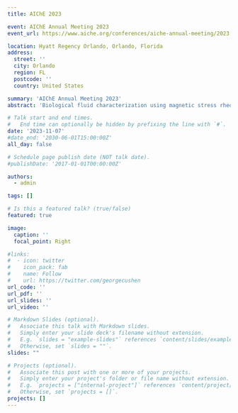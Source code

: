 ```yaml
---
title: AIChE 2023

event: AIChE Annual Meeting 2023
event_url: https://www.aiche.org/conferences/aiche-annual-meeting/2023

location: Hyatt Regency Orlando, Orlando, Florida
address:
  street: ''
  city: Orlando
  region: FL
  postcode: ''
  country: United States

summary: 'AIChE Annual Meeting 2023'
abstract: 'Biological fluid characterization using magnetic stress rheometer'

# Talk start and end times.
#   End time can optionally be hidden by prefixing the line with `#`.
date: '2023-11-07'
#date_end: '2030-06-01T15:00:00Z'
all_day: false

# Schedule page publish date (NOT talk date).
#publishDate: '2017-01-01T00:00:00Z'

authors:
  - admin

tags: []

# Is this a featured talk? (true/false)
featured: true

image:
  caption: ''
  focal_point: Right

#links:
#  - icon: twitter
#    icon_pack: fab
#    name: Follow
#    url: https://twitter.com/georgecushen
url_code: ''
url_pdf: ''
url_slides: ''
url_video: ''

# Markdown Slides (optional).
#   Associate this talk with Markdown slides.
#   Simply enter your slide deck's filename without extension.
#   E.g. `slides = "example-slides"` references `content/slides/example-slides.md`.
#   Otherwise, set `slides = ""`.
slides: ""

# Projects (optional).
#   Associate this post with one or more of your projects.
#   Simply enter your project's folder or file name without extension.
#   E.g. `projects = ["internal-project"]` references `content/project/deep-learning/index.md`.
#   Otherwise, set `projects = []`.
projects: []
---
```

